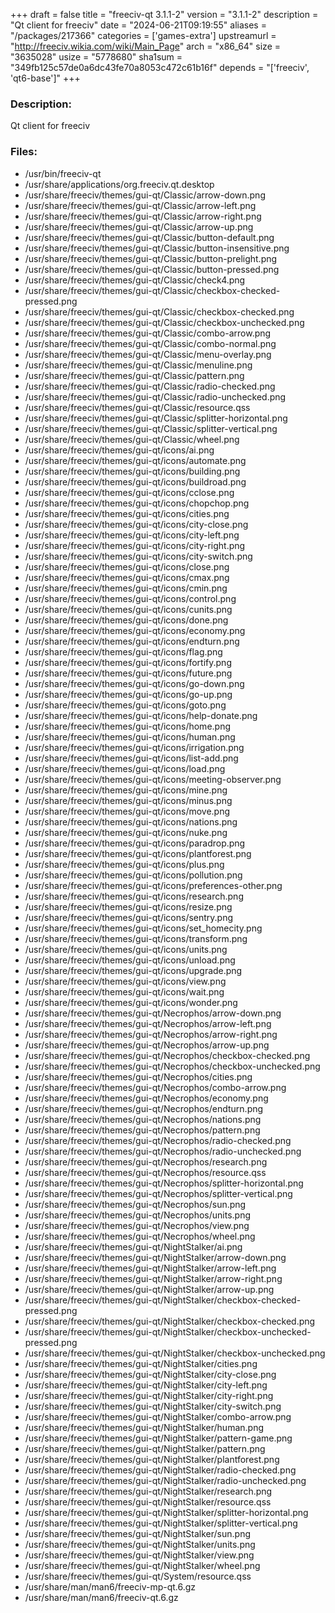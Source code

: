 +++
draft = false
title = "freeciv-qt 3.1.1-2"
version = "3.1.1-2"
description = "Qt client for freeciv"
date = "2024-06-21T09:19:55"
aliases = "/packages/217366"
categories = ['games-extra']
upstreamurl = "http://freeciv.wikia.com/wiki/Main_Page"
arch = "x86_64"
size = "3635028"
usize = "5778680"
sha1sum = "349fb125c57de0a6dc43fe70a8053c472c61b16f"
depends = "['freeciv', 'qt6-base']"
+++
### Description: 
Qt client for freeciv

### Files: 
* /usr/bin/freeciv-qt
* /usr/share/applications/org.freeciv.qt.desktop
* /usr/share/freeciv/themes/gui-qt/Classic/arrow-down.png
* /usr/share/freeciv/themes/gui-qt/Classic/arrow-left.png
* /usr/share/freeciv/themes/gui-qt/Classic/arrow-right.png
* /usr/share/freeciv/themes/gui-qt/Classic/arrow-up.png
* /usr/share/freeciv/themes/gui-qt/Classic/button-default.png
* /usr/share/freeciv/themes/gui-qt/Classic/button-insensitive.png
* /usr/share/freeciv/themes/gui-qt/Classic/button-prelight.png
* /usr/share/freeciv/themes/gui-qt/Classic/button-pressed.png
* /usr/share/freeciv/themes/gui-qt/Classic/check4.png
* /usr/share/freeciv/themes/gui-qt/Classic/checkbox-checked-pressed.png
* /usr/share/freeciv/themes/gui-qt/Classic/checkbox-checked.png
* /usr/share/freeciv/themes/gui-qt/Classic/checkbox-unchecked.png
* /usr/share/freeciv/themes/gui-qt/Classic/combo-arrow.png
* /usr/share/freeciv/themes/gui-qt/Classic/combo-normal.png
* /usr/share/freeciv/themes/gui-qt/Classic/menu-overlay.png
* /usr/share/freeciv/themes/gui-qt/Classic/menuline.png
* /usr/share/freeciv/themes/gui-qt/Classic/pattern.png
* /usr/share/freeciv/themes/gui-qt/Classic/radio-checked.png
* /usr/share/freeciv/themes/gui-qt/Classic/radio-unchecked.png
* /usr/share/freeciv/themes/gui-qt/Classic/resource.qss
* /usr/share/freeciv/themes/gui-qt/Classic/splitter-horizontal.png
* /usr/share/freeciv/themes/gui-qt/Classic/splitter-vertical.png
* /usr/share/freeciv/themes/gui-qt/Classic/wheel.png
* /usr/share/freeciv/themes/gui-qt/icons/ai.png
* /usr/share/freeciv/themes/gui-qt/icons/automate.png
* /usr/share/freeciv/themes/gui-qt/icons/building.png
* /usr/share/freeciv/themes/gui-qt/icons/buildroad.png
* /usr/share/freeciv/themes/gui-qt/icons/cclose.png
* /usr/share/freeciv/themes/gui-qt/icons/chopchop.png
* /usr/share/freeciv/themes/gui-qt/icons/cities.png
* /usr/share/freeciv/themes/gui-qt/icons/city-close.png
* /usr/share/freeciv/themes/gui-qt/icons/city-left.png
* /usr/share/freeciv/themes/gui-qt/icons/city-right.png
* /usr/share/freeciv/themes/gui-qt/icons/city-switch.png
* /usr/share/freeciv/themes/gui-qt/icons/close.png
* /usr/share/freeciv/themes/gui-qt/icons/cmax.png
* /usr/share/freeciv/themes/gui-qt/icons/cmin.png
* /usr/share/freeciv/themes/gui-qt/icons/control.png
* /usr/share/freeciv/themes/gui-qt/icons/cunits.png
* /usr/share/freeciv/themes/gui-qt/icons/done.png
* /usr/share/freeciv/themes/gui-qt/icons/economy.png
* /usr/share/freeciv/themes/gui-qt/icons/endturn.png
* /usr/share/freeciv/themes/gui-qt/icons/flag.png
* /usr/share/freeciv/themes/gui-qt/icons/fortify.png
* /usr/share/freeciv/themes/gui-qt/icons/future.png
* /usr/share/freeciv/themes/gui-qt/icons/go-down.png
* /usr/share/freeciv/themes/gui-qt/icons/go-up.png
* /usr/share/freeciv/themes/gui-qt/icons/goto.png
* /usr/share/freeciv/themes/gui-qt/icons/help-donate.png
* /usr/share/freeciv/themes/gui-qt/icons/home.png
* /usr/share/freeciv/themes/gui-qt/icons/human.png
* /usr/share/freeciv/themes/gui-qt/icons/irrigation.png
* /usr/share/freeciv/themes/gui-qt/icons/list-add.png
* /usr/share/freeciv/themes/gui-qt/icons/load.png
* /usr/share/freeciv/themes/gui-qt/icons/meeting-observer.png
* /usr/share/freeciv/themes/gui-qt/icons/mine.png
* /usr/share/freeciv/themes/gui-qt/icons/minus.png
* /usr/share/freeciv/themes/gui-qt/icons/move.png
* /usr/share/freeciv/themes/gui-qt/icons/nations.png
* /usr/share/freeciv/themes/gui-qt/icons/nuke.png
* /usr/share/freeciv/themes/gui-qt/icons/paradrop.png
* /usr/share/freeciv/themes/gui-qt/icons/plantforest.png
* /usr/share/freeciv/themes/gui-qt/icons/plus.png
* /usr/share/freeciv/themes/gui-qt/icons/pollution.png
* /usr/share/freeciv/themes/gui-qt/icons/preferences-other.png
* /usr/share/freeciv/themes/gui-qt/icons/research.png
* /usr/share/freeciv/themes/gui-qt/icons/resize.png
* /usr/share/freeciv/themes/gui-qt/icons/sentry.png
* /usr/share/freeciv/themes/gui-qt/icons/set_homecity.png
* /usr/share/freeciv/themes/gui-qt/icons/transform.png
* /usr/share/freeciv/themes/gui-qt/icons/units.png
* /usr/share/freeciv/themes/gui-qt/icons/unload.png
* /usr/share/freeciv/themes/gui-qt/icons/upgrade.png
* /usr/share/freeciv/themes/gui-qt/icons/view.png
* /usr/share/freeciv/themes/gui-qt/icons/wait.png
* /usr/share/freeciv/themes/gui-qt/icons/wonder.png
* /usr/share/freeciv/themes/gui-qt/Necrophos/arrow-down.png
* /usr/share/freeciv/themes/gui-qt/Necrophos/arrow-left.png
* /usr/share/freeciv/themes/gui-qt/Necrophos/arrow-right.png
* /usr/share/freeciv/themes/gui-qt/Necrophos/arrow-up.png
* /usr/share/freeciv/themes/gui-qt/Necrophos/checkbox-checked.png
* /usr/share/freeciv/themes/gui-qt/Necrophos/checkbox-unchecked.png
* /usr/share/freeciv/themes/gui-qt/Necrophos/cities.png
* /usr/share/freeciv/themes/gui-qt/Necrophos/combo-arrow.png
* /usr/share/freeciv/themes/gui-qt/Necrophos/economy.png
* /usr/share/freeciv/themes/gui-qt/Necrophos/endturn.png
* /usr/share/freeciv/themes/gui-qt/Necrophos/nations.png
* /usr/share/freeciv/themes/gui-qt/Necrophos/pattern.png
* /usr/share/freeciv/themes/gui-qt/Necrophos/radio-checked.png
* /usr/share/freeciv/themes/gui-qt/Necrophos/radio-unchecked.png
* /usr/share/freeciv/themes/gui-qt/Necrophos/research.png
* /usr/share/freeciv/themes/gui-qt/Necrophos/resource.qss
* /usr/share/freeciv/themes/gui-qt/Necrophos/splitter-horizontal.png
* /usr/share/freeciv/themes/gui-qt/Necrophos/splitter-vertical.png
* /usr/share/freeciv/themes/gui-qt/Necrophos/sun.png
* /usr/share/freeciv/themes/gui-qt/Necrophos/units.png
* /usr/share/freeciv/themes/gui-qt/Necrophos/view.png
* /usr/share/freeciv/themes/gui-qt/Necrophos/wheel.png
* /usr/share/freeciv/themes/gui-qt/NightStalker/ai.png
* /usr/share/freeciv/themes/gui-qt/NightStalker/arrow-down.png
* /usr/share/freeciv/themes/gui-qt/NightStalker/arrow-left.png
* /usr/share/freeciv/themes/gui-qt/NightStalker/arrow-right.png
* /usr/share/freeciv/themes/gui-qt/NightStalker/arrow-up.png
* /usr/share/freeciv/themes/gui-qt/NightStalker/checkbox-checked-pressed.png
* /usr/share/freeciv/themes/gui-qt/NightStalker/checkbox-checked.png
* /usr/share/freeciv/themes/gui-qt/NightStalker/checkbox-unchecked-pressed.png
* /usr/share/freeciv/themes/gui-qt/NightStalker/checkbox-unchecked.png
* /usr/share/freeciv/themes/gui-qt/NightStalker/cities.png
* /usr/share/freeciv/themes/gui-qt/NightStalker/city-close.png
* /usr/share/freeciv/themes/gui-qt/NightStalker/city-left.png
* /usr/share/freeciv/themes/gui-qt/NightStalker/city-right.png
* /usr/share/freeciv/themes/gui-qt/NightStalker/city-switch.png
* /usr/share/freeciv/themes/gui-qt/NightStalker/combo-arrow.png
* /usr/share/freeciv/themes/gui-qt/NightStalker/human.png
* /usr/share/freeciv/themes/gui-qt/NightStalker/pattern-game.png
* /usr/share/freeciv/themes/gui-qt/NightStalker/pattern.png
* /usr/share/freeciv/themes/gui-qt/NightStalker/plantforest.png
* /usr/share/freeciv/themes/gui-qt/NightStalker/radio-checked.png
* /usr/share/freeciv/themes/gui-qt/NightStalker/radio-unchecked.png
* /usr/share/freeciv/themes/gui-qt/NightStalker/research.png
* /usr/share/freeciv/themes/gui-qt/NightStalker/resource.qss
* /usr/share/freeciv/themes/gui-qt/NightStalker/splitter-horizontal.png
* /usr/share/freeciv/themes/gui-qt/NightStalker/splitter-vertical.png
* /usr/share/freeciv/themes/gui-qt/NightStalker/sun.png
* /usr/share/freeciv/themes/gui-qt/NightStalker/units.png
* /usr/share/freeciv/themes/gui-qt/NightStalker/view.png
* /usr/share/freeciv/themes/gui-qt/NightStalker/wheel.png
* /usr/share/freeciv/themes/gui-qt/System/resource.qss
* /usr/share/man/man6/freeciv-mp-qt.6.gz
* /usr/share/man/man6/freeciv-qt.6.gz
